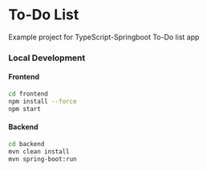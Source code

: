 # To-Do List

Example project for TypeScript-Springboot To-Do list app

### Local Development

#### Frontend
```bash
cd frontend
npm install --force
npm start
```

#### Backend
```bash
cd backend
mvn clean install
mvn spring-boot:run
```
